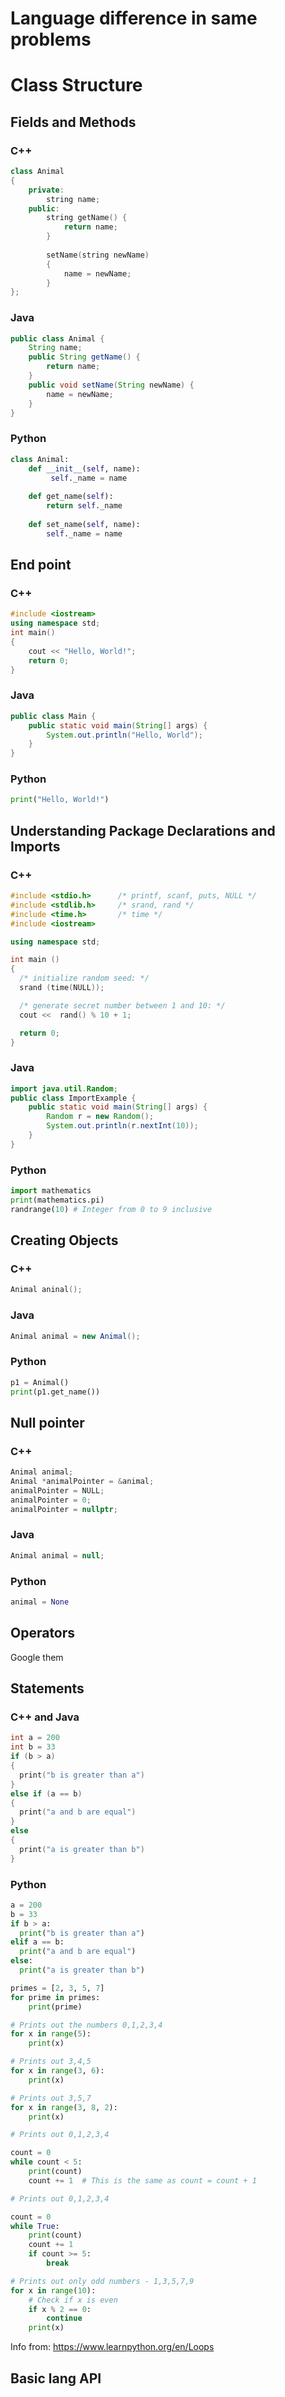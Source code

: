 Language difference in same problems
===================   
# Class Structure #

## Fields and Methods ##

### C++ ###
```cpp
class Animal
{
    private:
        string name;
    public:
        string getName() {
            return name;
        }
 
        setName(string newName)
        {
            name = newName;
        }
};

```

### Java ###
```java
public class Animal {
    String name;
    public String getName() {
        return name;
    }
    public void setName(String newName) {
        name = newName;
    }
}
```

### Python ###
```python
class Animal: 
    def __init__(self, name): 
         self._name = name 
     
    def get_name(self): 
        return self._name 
     
    def set_name(self, name): 
        self._name = name 
```

## End point ##

### C++ ###
```cpp
#include <iostream>
using namespace std;
int main() 
{
    cout << "Hello, World!";
    return 0;
}
```

### Java ###
```java
public class Main {
    public static void main(String[] args) {
        System.out.println("Hello, World");
    }
}
```

### Python ###
```python
print("Hello, World!")
```


## Understanding Package Declarations and Imports ##

### C++ ###
```cpp
#include <stdio.h>      /* printf, scanf, puts, NULL */
#include <stdlib.h>     /* srand, rand */
#include <time.h>       /* time */
#include <iostream>

using namespace std;

int main ()
{
  /* initialize random seed: */
  srand (time(NULL));

  /* generate secret number between 1 and 10: */
  cout <<  rand() % 10 + 1;

  return 0;
}
```

### Java ###
```java
import java.util.Random;
public class ImportExample {
    public static void main(String[] args) {
        Random r = new Random(); 
        System.out.println(r.nextInt(10));
    }
}
```

### Python ###
```python
import mathematics 
print(mathematics.pi) 
randrange(10) # Integer from 0 to 9 inclusive
```

## Creating Objects ##

### C++ ###
```cpp
Animal aninal(); 
```

### Java ###
```java
Animal animal = new Animal();
```

### Python ###
```python
p1 = Animal()
print(p1.get_name())
```

## Null pointer ##

### C++ ###
```cpp
Animal animal;
Animal *animalPointer = &animal;
animalPointer = NULL; 
animalPointer = 0; 
animalPointer = nullptr; 
```

### Java ###
```java
Animal animal = null;
```

### Python ###
```python
animal = None
```

## Operators ##
Google them

## Statements ##

### C++ and Java ###
```cpp
int a = 200
int b = 33
if (b > a)
{
  print("b is greater than a")
}
else if (a == b)
{
  print("a and b are equal")
}
else
{
  print("a is greater than b")
}

```

### Python ###
```python
a = 200
b = 33
if b > a:
  print("b is greater than a")
elif a == b:
  print("a and b are equal")
else:
  print("a is greater than b")

primes = [2, 3, 5, 7]
for prime in primes:
    print(prime)

# Prints out the numbers 0,1,2,3,4
for x in range(5):
    print(x)

# Prints out 3,4,5
for x in range(3, 6):
    print(x)

# Prints out 3,5,7
for x in range(3, 8, 2):
    print(x)

# Prints out 0,1,2,3,4

count = 0
while count < 5:
    print(count)
    count += 1  # This is the same as count = count + 1

# Prints out 0,1,2,3,4

count = 0
while True:
    print(count)
    count += 1
    if count >= 5:
        break

# Prints out only odd numbers - 1,3,5,7,9
for x in range(10):
    # Check if x is even
    if x % 2 == 0:
        continue
    print(x)
```
Info from:
https://www.learnpython.org/en/Loops

## Basic lang API ##
